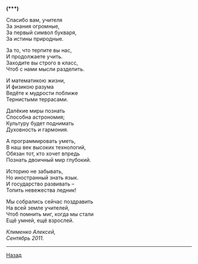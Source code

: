 ﻿**(\*\*\*)**  

  
Спасибо вам, учителя  
За знания огромные,  
За первый символ букваря,  
За истины природные.  

За то, что терпите вы нас,  
И продолжаете учить.  
Заходите вы строго в класс,  
Чтоб с нами мысли разделить.  

И математикою жизни,  
И физикою разума  
Ведёте к мудрости поближе  
Тернистыми террасами.  

Далёкие миры познать  
Способна астрономия;  
Культуру будет поднимать  
Духовность и гармония.  

А программировать уметь,  
В наш век высоких технологий,  
Обязан тот, кто хочет впредь  
Познать двоичный мир глубокий.  

Историю не забывать,  
Но иностранный знать язык.  
И государство развивать –  
Топить невежества ледник!  

Мы собрались сейчас поздравить  
На всей земле учителей,  
Чтоб помнить миг, когда мы стали  
Ещё умней, ещё взрослей.  

_Клименко Алексей,_  
_Сентябрь 2011._  

---

[Назад](./)
